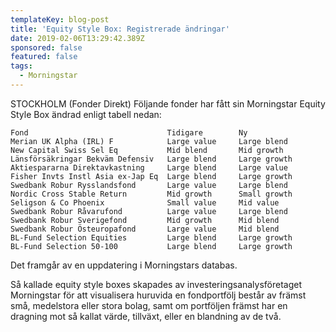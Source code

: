 ```yaml
---
templateKey: blog-post
title: 'Equity Style Box: Registrerade ändringar'
date: 2019-02-06T13:29:42.389Z
sponsored: false
featured: false
tags:
  - Morningstar
---
```

STOCKHOLM (Fonder Direkt) Följande fonder har fått sin Morningstar Equity Style Box ändrad enligt tabell nedan:
```
Fond                               Tidigare        Ny          
Merian UK Alpha (IRL) F            Large value     Large blend 
New Capital Swiss Sel Eq           Mid blend       Mid growth  
Länsförsäkringar Bekväm Defensiv   Large blend     Large growth
Aktiespararna Direktavkastning     Large blend     Large value 
Fisher Invts Instl Asia ex-Jap Eq  Large blend     Large growth
Swedbank Robur Rysslandsfond       Large value     Large blend 
Nordic Cross Stable Return         Mid growth      Small growth
Seligson & Co Phoenix              Small value     Mid value   
Swedbank Robur Råvarufond          Large value     Large blend 
Swedbank Robur Sverigefond         Mid growth      Mid blend   
Swedbank Robur Östeuropafond       Large value     Mid blend   
BL-Fund Selection Equities         Large blend     Large growth
BL-Fund Selection 50-100           Large blend     Large growth
```
Det framgår av en uppdatering i Morningstars databas.

Så kallade equity style boxes skapades av investeringsanalysföretaget Morningstar för att visualisera huruvida en fondportfölj består av främst små, medelstora eller stora bolag, samt om portföljen främst har en dragning mot så kallat värde, tillväxt, eller en blandning av de två.
